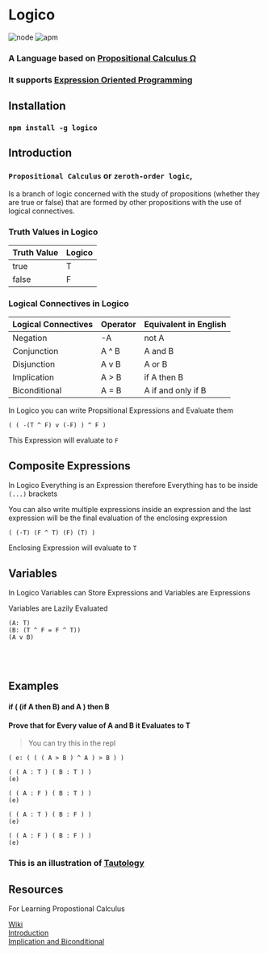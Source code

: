 # Logico
![node](https://img.shields.io/node/v/passport.svg?style=for-the-badge) ![apm](https://img.shields.io/apm/l/vim-mode.svg?style=for-the-badge)
### A Language based on [Propositional Calculus Ω](https://en.wikipedia.org/wiki/Propositional_calculus)
### It supports [Expression Oriented Programming](https://en.wikipedia.org/wiki/Expression-oriented_programming_language)

## Installation 
### `npm install -g logico`

## Introduction 

### `Propositional Calculus` or `zeroth-order logic`,
Is a branch of logic concerned with the study of propositions (whether they are true or false) that are formed by other propositions with the use of logical connectives.


### Truth Values in Logico
| Truth Value | Logico |
|-------------|--------|
| true        | T      |
| false       | F      |


### Logical Connectives in Logico
| Logical Connectives  	  | Operator 	| Equivalent in English       |
|------------------------	|----------	|---------------------------	 |
| Negation               	| -A       	| not A                       |
| Conjunction            	| A ^ B    	| A and B                    	|
| Disjunction            	| A v B    	| A or B                    	 |
| Implication            	| A > B    	| if A then B                 |
| Biconditional          	| A = B    	| A if and only if B          |


In Logico you can write Propsitional Expressions and Evaluate them
``` 
( ( -(T ^ F) v (-F) ) ^ F ) 
``` 
This Expression will evaluate to `F`

## Composite Expressions

In Logico Everything is an Expression therefore Everything has to be inside `(...)` brackets

You can also write multiple expressions inside an expression and the last expression will be the final evaluation of the enclosing expression
```
( (-T) (F ^ T) (F) (T) )
``` 
Enclosing Expression will evaluate to `T`

## Variables 

In Logico Variables can Store Expressions and Variables are Expressions

Variables are Lazily Evaluated

```
(A: T)
(B: (T ^ F = F ^ T))
(A v B)
```

<br>
<br>

## Examples

#### if ( (if A then B) and A ) then B 
#### Prove that for Every value of A and B it Evaluates to T

> You can try this in the repl
```
( e: ( ( ( A > B ) ^ A ) > B ) )

( ( A : T ) ( B : T ) )
(e)

( ( A : F ) ( B : T ) )
(e)

( ( A : T ) ( B : F ) )
(e)

( ( A : F ) ( B : F ) )
(e)
```

### This is an illustration of [Tautology](https://en.wikipedia.org/wiki/Tautology_(logic))


## Resources
For Learning Propostional Calculus

[Wiki](https://en.wikipedia.org/wiki/Propositional_calculus)<br>
[Introduction](https://www.tutorialspoint.com/discrete_mathematics/discrete_mathematics_propositional_logic.htm)<br>
[Implication and Biconditional](http://www.math.niu.edu/~richard/Math101/implies.pdf)<br>
